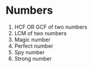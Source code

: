 # Numbers
1. HCF OR GCF of two numbers
2. LCM of two numbers
3. Magic number
4. Perfect number
5. Spy number
6. Strong number
